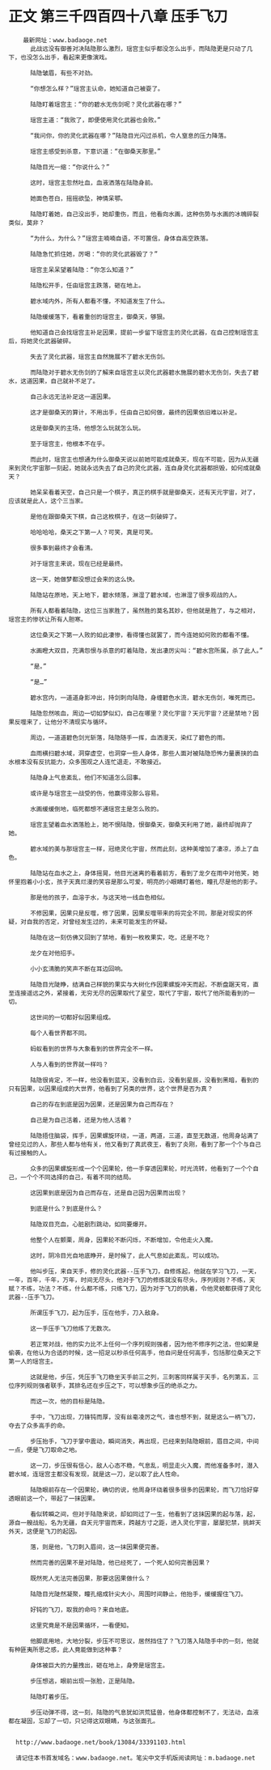 # 正文 第三千四百四十八章 压手飞刀
        最新网址：www.badaoge.net
          此战远没有御善对决陆隐那么激烈，瑶宫主似乎都没怎么出手，而陆隐更是只动了几下，也没怎么出手，看起来更像演戏。
      
          陆隐皱眉，有些不对劲。
      
          “你想怎么样？”瑶宫主认命，她知道自己被耍了。
      
          陆隐盯着瑶宫主：“你的碧水无伤剑呢？灵化武器在哪？”
      
          瑶宫主道：“我败了，即便使用灵化武器也会败。”
      
          “我问你，你的灵化武器在哪？”陆隐目光闪过杀机，令人窒息的压力降落。
      
          瑶宫主感受到杀意，下意识道：“在御桑天那里。”
      
          陆隐目光一缩：“你说什么？”
      
          这时，瑶宫主忽然吐血，血液洒落在陆隐身前。
      
          她面色苍白，摇摇欲坠，神情呆鄂。
      
          陆隐盯着她，自己没出手，她却重伤，而且，他看向水画，这种伤势与水画的冰魄碎裂类似，莫非？
      
          “为什么，为什么？”瑶宫主喃喃自语，不可置信，身体自高空跌落。
      
          陆隐急忙抓住她，厉喝：“你的灵化武器毁了？”
      
          瑶宫主呆呆望着陆隐：“你怎么知道？”
      
          陆隐松开手，任由瑶宫主跌落，砸在地上。
      
          碧水域内外，所有人都看不懂，不知道发生了什么。
      
          陆隐缓缓落下，看着重创的瑶宫主，御桑天，够狠。
      
          他知道自己会找瑶宫主补足因果，提前一步留下瑶宫主的灵化武器，在自己控制瑶宫主后，将她灵化武器破碎。
      
          失去了灵化武器，瑶宫主自然施展不了碧水无伤剑。
      
          而陆隐对于碧水无伤剑的了解来自瑶宫主以灵化武器碧水施展的碧水无伤剑，失去了碧水，这道因果，自己就补不足了。
      
          自己永远无法补足这一道因果。
      
          这才是御桑天的算计，不用出手，任由自己如何做，最终的因果依旧难以补足。
      
          这是御桑天的主场，他想怎么玩就怎么玩。
      
          至于瑶宫主，他根本不在乎。
      
          而此时，瑶宫主也想通为什么御桑天说以前她可能成就桑天，现在不可能，因为从无疆来到灵化宇宙那一刻起，她就永远失去了自己的灵化武器，连自身灵化武器都损毁，如何成就桑天？
      
          她呆呆看着天空，自己只是一个棋子，真正的棋手就是御桑天，还有天元宇宙，对了，应该就是此人，这个三当家。
      
          是他在跟御桑天下棋，自己这枚棋子，在这一刻破碎了。
      
          哈哈哈哈，桑天之下第一人？可笑，真是可笑。
      
          很多事到最终才会看清。
      
          对于瑶宫主来说，现在已经是最终。
      
          这一天，她做梦都没想过会来的这么快。
      
          陆隐站在原地，天上地下，碧水倾落，淋湿了碧水域，也淋湿了很多观战的人。
      
          所有人都看着陆隐，这位三当家胜了，虽然胜的莫名其妙，但他就是胜了，与之相对，瑶宫主的惨状让所有人胆寒。
      
          这位桑天之下第一人败的如此凄惨，看得懂也就罢了，而今连她如何败的都看不懂。
      
          水画瞪大双目，充满怨恨与杀意的盯着陆隐，发出凄厉尖叫：“碧水宫所属，杀了此人。”
      
          “是。”
      
          “是…”
      
          碧水宫内，一道道身影冲出，持剑刺向陆隐，身缠碧色水流，碧水无伤剑，唯死而已。
      
          陆隐忽然咳血，周边一切如梦似幻，自己在哪里？灵化宇宙？天元宇宙？还是禁地？因果反噬来了，让他分不清现实与循环。
      
          周边，一道道碧色剑光斩落，陆隐随手一挥，血洒漫天，染红了碧色的雨。
      
          血雨横扫碧水域，洞穿虚空，也洞穿一些人身体，那些人面对被陆隐恐怖力量裹挟的血水根本没有反抗能力，众多围观之人连忙退走，不敢接近。
      
          陆隐身上气息紊乱，他们不知道怎么回事。
      
          或许是与瑶宫主一战受的伤，他赢得没那么容易。
      
          水画缓缓倒地，临死都想不通瑶宫主是怎么败的。
      
          瑶宫主望着血水洒落脸上，她不恨陆隐，恨御桑天，御桑天利用了她，最终却抛弃了她。
      
          碧水域的美与那瑶宫主一样，冠绝灵化宇宙，然而此刻，这种美增加了凄凉，添上了血色。
      
          陆隐站在血水之上，身体摇晃，他目光迷离的看着前方，看到了龙夕在雨中对他笑，她怀里抱着小小玄，孩子天真烂漫的笑容是那么可爱，明亮的小眼睛盯着他，瞳孔尽是他的影子。
      
          那是他的孩子，血溶于水，与这天地一线血色相似。
      
          不修因果，因果只是反噬，修了因果，因果反噬带来的将完全不同，那是对现实的怀疑，对自我的否定，对曾经发生过的，未来可能发生的怀疑。
      
          陆隐在这一刻仿佛又回到了禁地，看到一枚枚果实，吃，还是不吃？
      
          龙夕在对他招手。
      
          小小玄清脆的笑声不断在耳边回响。
      
          陆隐目光陡睁，结满自己样貌的果实与大树化作因果螺旋冲天而起，不断盘踞天穹，直至连接遥远之外，紧接着，无穷无尽的因果取代了星空，取代了宇宙，取代了他所能看到的一切。
      
          这世间的一切都好似因果组成。
      
          每个人看世界都不同。
      
          蚂蚁看到的世界与大象看到的世界完全不一样。
      
          人与人看到的世界就一样吗？
      
          陆隐很肯定，不一样，他没看到蓝天，没看到白云，没看到星辰，没看到黑暗，看到的只有因果，以因果组成的大世界，他看到了另类的世界，这个世界是否为真？
      
          自己的存在到底是因为因果，还是因果为自己而存在？
      
          自己是为自己活着，还是为他人活着？
      
          陆隐捂住脑袋，挥手，因果螺旋环绕，一道，两道，三道，直至无数道，他周身站满了曾经见过的人，那些人都与他有关，他又看到了真武夜王，看到了炎刚，看到了那一个个与自己有过接触的人。
      
          众多的因果螺旋形成一个个因果轮，他一手穿透因果轮，时光流转，他看到了一个个自己，一个个不同选择的自己，有着不同的结局。
      
          这因果到底是因为自己而存在，还是自己因为因果而出现？
      
          到底是什么？到底是什么？
      
          陆隐双目充血，心脏剧烈跳动，如同要爆开。
      
          他整个人在颤栗，周身，因果轮不断闪烁，不断增加，令他走火入魔。
      
          这时，阴冷目光自地底睁开，是时候了，此人气息如此紊乱，可以成功。
      
          他叫步压，来自天手，修的灵化武器--压手飞刀，自修炼起，他就在学习飞刀，一天，一年，百年，千年，万年，时间无尽头，他对于飞刀的修炼就没有尽头，序列规则？不练，天赋？不练，功法？不练，什么都不练，只练飞刀，因为对于飞刀的执着，令他灵蜕都获得了灵化武器--压手飞刀。
      
          所谓压手飞刀，起为压手，压在他手，刀入敌身。
      
          这一手压手飞刀他练了无数次。
      
          若正常对战，他的实力比不上任何一个序列规则强者，因为他不修序列之法，但如果是偷袭，在他认为合适的时候，这一招足以秒杀任何高手，他自问是任何高手，包括那位桑天之下第一人的瑶宫主。
      
          这就是他，步压，凭压手飞刀稳坐天手前三之列，三刺客同样属于天手，名列第五，三位序列规则强者联手，其排名还在步压之下，可以想象步压的绝杀之力。
      
          而这一次，他的目标是陆隐。
      
          手中，飞刀出现，刀锋钝而厚，没有丝毫凌厉之气，谁也想不到，就是这么一柄飞刀，夺去了众多高手的命。
      
          步压抬手，飞刀于掌中震动，瞬间消失，再出现，已经来到陆隐眼前，眉目之间，中间一点，便是飞刀取命之地。
      
          这一刀，步压很有信心，敌人心态不稳，气息乱，明显走火入魔，而他准备多时，潜入碧水域，连瑶宫主都没有发现，就是这一刀，足以取了此人性命。
      
          陆隐眼前存在一个因果轮，确切的说，他周身环绕着很多很多的因果轮，而飞刀恰好穿透眼前这一个，带起了一抹因果。
      
          看似转瞬之间，但对于陆隐来说，却如同过了一生，他看到了这抹因果的起与落，起，源自一艘战船，名为无疆，自天元宇宙而来，跨越方寸之距，进入灵化宇宙，屡屡犯禁，挑衅天外天，这便是飞刀的起因。
      
          落，则是他，飞刀刺入眉间，这一抹因果便完善。
      
          然而完善的因果不是对陆隐，他已经死了，一个死人如何完善因果？
      
          既然死人无法完善因果，那要这因果做什么？
      
          陆隐目光陡然凝聚，瞳孔缩成针尖大小，周围时间静止，他抬手，缓缓握住飞刀。
      
          好钝的飞刀，取我的命吗？来自地底。
      
          这里究竟是不是因果循环，一看便知。
      
          他脚底用地，大地分裂，步压不可思议，居然挡住了？飞刀落入陆隐手中的一刻，他就有种匪夷所思之感，此人竟能做到这种事？
      
          身体被巨大的力量拽出，砸在地上，身旁是瑶宫主。
      
          步压想逃，眼前出现一张脸，正是陆隐。
      
          陆隐盯着步压。
      
          步压动弹不得，这一刻，陆隐的气息犹如洪荒猛兽，他身体都控制不了，无法动，血液都在凝固，忘却了一切，只记得这双眼睛，与这张面孔。
      
      
      http://www.badaoge.net/book/13084/33391103.html
      
      请记住本书首发域名：www.badaoge.net。笔尖中文手机版阅读网址：m.badaoge.net
